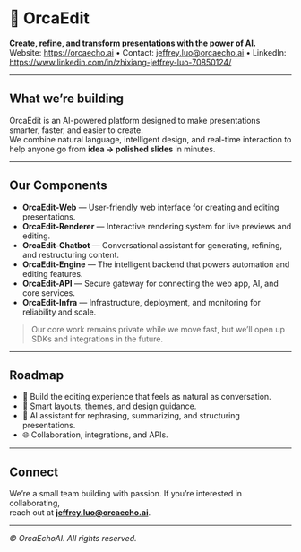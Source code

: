 # 🐳 OrcaEdit

**Create, refine, and transform presentations with the power of AI.**  
Website: https://orcaecho.ai • Contact: jeffrey.luo@orcaecho.ai • LinkedIn: https://www.linkedin.com/in/zhixiang-jeffrey-luo-70850124/

---

## What we’re building
OrcaEdit is an AI-powered platform designed to make presentations smarter, faster, and easier to create.  
We combine natural language, intelligent design, and real-time interaction to help anyone go from **idea → polished slides** in minutes.  

---

## Our Components
- **OrcaEdit-Web** — User-friendly web interface for creating and editing presentations.  
- **OrcaEdit-Renderer** — Interactive rendering system for live previews and editing.  
- **OrcaEdit-Chatbot** — Conversational assistant for generating, refining, and restructuring content.  
- **OrcaEdit-Engine** — The intelligent backend that powers automation and editing features.  
- **OrcaEdit-API** — Secure gateway for connecting the web app, AI, and core services.  
- **OrcaEdit-Infra** — Infrastructure, deployment, and monitoring for reliability and scale.  

> Our core work remains private while we move fast, but we’ll open up SDKs and integrations in the future.  

---

## Roadmap
- 🚀 Build the editing experience that feels as natural as conversation.  
- 🎨 Smart layouts, themes, and design guidance.  
- 💬 AI assistant for rephrasing, summarizing, and structuring presentations.  
- 🌐 Collaboration, integrations, and APIs.  

---

## Connect
We’re a small team building with passion. If you’re interested in collaborating,  
reach out at **jeffrey.luo@orcaecho.ai**.

---

*© OrcaEchoAI. All rights reserved.*
